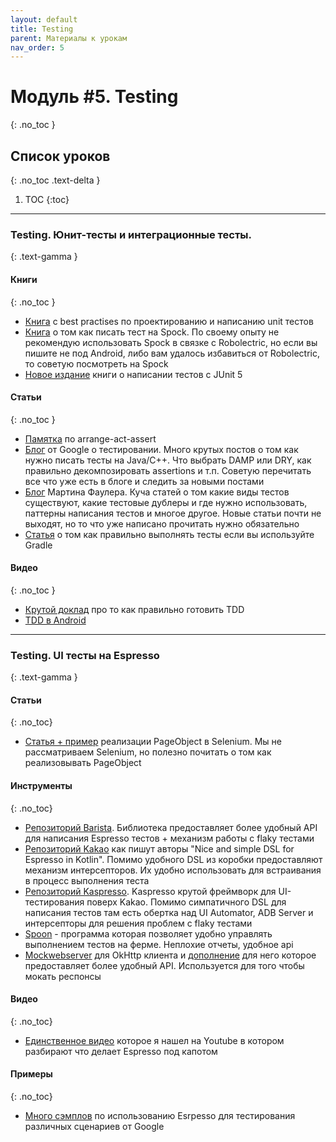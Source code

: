 ```yaml
---
layout: default
title: Testing
parent: Материалы к урокам
nav_order: 5
---
```


# Модуль #5. Testing
{: .no_toc }

## Список уроков
{: .no_toc .text-delta }

1. TOC
{:toc}

---

### Testing. Юнит-тесты и интеграционные тесты.
{: .text-gamma }

#### Книги
{: .no_toc }

- [Книга](https://www.manning.com/books/effective-unit-testing) с best practises по проектированию и написанию unit тестов
- [Книга](http://shop.oreilly.com/product/0636920038597) о том как пиcать тест на Spock. По своему опыту не рекомендую использовать Spock в связке с Robolectric, но если вы пишите не под Android, либо вам удалось избавиться от Robolectric, то советую посмотреть на Spock
- [Новое издание](https://www.manning.com/books/junit-in-action-third-edition) книги о написании тестов с JUnit 5

#### Статьи
{: .no_toc }

- [Памятка](http://wiki.c2.com/?ArrangeActAssert) по arrange-act-assert
- [Блог](https://testing.googleblog.com) от Google о тестировании. Много крутых постов о том как нужно писать тесты на Java/C++. Что выбрать DAMP или DRY, как правильно декомпозировать assertions и т.п. Советую перечитать все что уже есть в блоге и следить за новыми постами
- [Блог](https://martinfowler.com/testing/) Мартина Фаулера. Куча статей о том какие виды тестов существуют, какие тестовые дублеры и где нужно использовать, паттерны написания тестов и многое другое. Новые статьи почти не выходят, но то что уже написано прочитать нужно обязательно
- [Статья](https://docs.gradle.org/current/userguide/java_testing.html) о том как правильно выполнять тесты если вы используйте Gradle

#### Видео
{: .no_toc }

- [Крутой доклад](https://www.youtube.com/watch?v=EZ05e7EMOLM) про то как правильно готовить TDD
- [TDD в Android](https://www.youtube.com/watch?v=WW5TL7070xU)

---

### Testing. UI тесты на Espresso
{: .text-gamma }

#### Статьи
{: .no_toc}

- [Статья + пример](https://github.com/SeleniumHQ/selenium/wiki/PageObjects) реализации PageObject в Selenium. Мы не рассматриваем Selenium, но полезно почитать о том как реализовывать PageObject

#### Инструменты
{: .no_toc}

- [Репозиторий Barista](https://github.com/AdevintaSpain/Barista). Библиотека предоставляет более удобный API для написания Espresso тестов + механизм работы с flaky тестами
- [Репозиторий Kakao](https://github.com/agoda-com/Kakao) как пишут авторы "Nice and simple DSL for Espresso in Kotlin". Помимо удобного DSL из коробки предоставляют механизм интерсепторов. Их удобно использовать для встраивания в процесс выполнения теста
- [Репозиторий Kaspresso](https://github.com/KasperskyLab/Kaspresso). Kaspresso крутой фреймворк для UI-тестирования поверх Kakao. Помимо симпатичного DSL для написания тестов там есть обертка над UI Automator, ADB Server и интерсепторы для решения проблем с flaky тестами
- [Spoon](https://square.github.io/spoon/) - программа которая позволяет удобно управлять выполнением тестов на ферме. Неплохие отчеты, удобное api
- [Mockwebserver](https://github.com/square/okhttp/tree/master/mockwebserver) для OkHttp клиента и [дополнение](https://github.com/fabric8io/mockwebserver) для него которое предоставляет более удобный API. Используется для того чтобы мокать респонсы
#### Видео
{: .no_toc}

- [Единственное видео](https://www.youtube.com/watch?v=7lCsp84wVPM) которое я нашел на Youtube в котором разбирают что делает Espresso под капотом

#### Примеры
{: .no_toc}

- [Много сэмплов](https://github.com/android/testing-samples) по использованию Esrpesso для тестирования различных сценариев от Google

